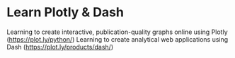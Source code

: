 # Learn Plotly & Dash
Learning to create interactive, publication-quality graphs online using Plotly (https://plot.ly/python/)
Learning to create analytical web applications using Dash (https://plot.ly/products/dash/)
